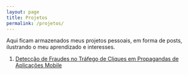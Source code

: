 ```yaml
---
layout: page
title: Projetos
permalink: /projetos/
---
```


Aqui ficam armazenados meus projetos pessoais, em forma de posts, ilustrando o meu aprendizado e interesses.

1. [Detecção de Fraudes no Tráfego de Cliques em Propagandas de Aplicações Mobile](/update/2020/06/19/fraud-clicks.html)
